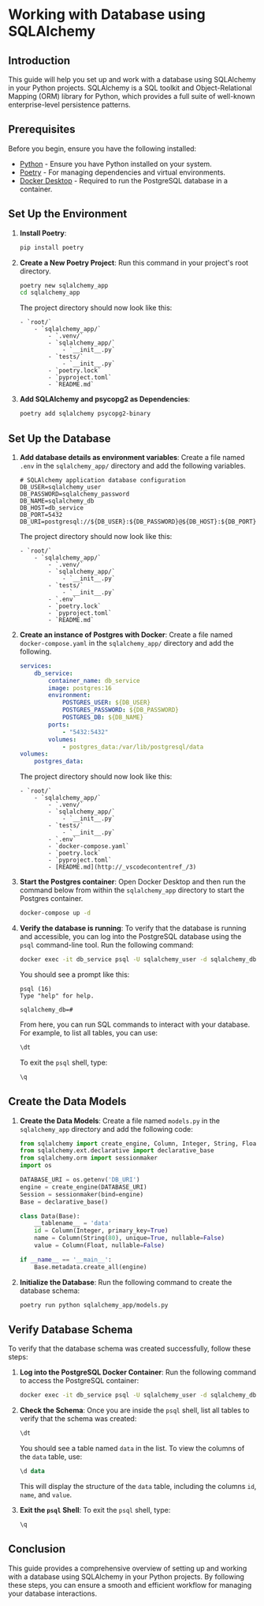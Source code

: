# Working with Database using SQLAlchemy

## Introduction
This guide will help you set up and work with a database using SQLAlchemy in your Python projects. SQLAlchemy is a SQL toolkit and Object-Relational Mapping (ORM) library for Python, which provides a full suite of well-known enterprise-level persistence patterns.

## Prerequisites
Before you begin, ensure you have the following installed:
- [Python](https://www.python.org/downloads/) - Ensure you have Python installed on your system.
- [Poetry](https://python-poetry.org/docs/#installation) - For managing dependencies and virtual environments.
- [Docker Desktop](https://www.docker.com/products/docker-desktop) - Required to run the PostgreSQL database in a container.

## Set Up the Environment
1. **Install Poetry**:
    ```bash
    pip install poetry
    ```

2. **Create a New Poetry Project**:
    Run this command in your project's root directory.
    ```bash
    poetry new sqlalchemy_app
    cd sqlalchemy_app
    ```

    The project directory should now look like this:
    ```
    - `root/`
        - `sqlalchemy_app/`
            - `.venv/`
            - `sqlalchemy_app/`
                - `__init__.py`
            - `tests/`
                - `__init__.py`
            - `poetry.lock`
            - `pyproject.toml`
            - `README.md`
    ```

3. **Add SQLAlchemy and psycopg2 as Dependencies**:
    ```bash
    poetry add sqlalchemy psycopg2-binary
    ```

## Set Up the Database
1. **Add database details as environment variables**:
    Create a file named `.env` in the `sqlalchemy_app/` directory and add the following variables.
    ```env
    # SQLAlchemy application database configuration
    DB_USER=sqlalchemy_user
    DB_PASSWORD=sqlalchemy_password
    DB_NAME=sqlalchemy_db
    DB_HOST=db_service
    DB_PORT=5432
    DB_URI=postgresql://${DB_USER}:${DB_PASSWORD}@${DB_HOST}:${DB_PORT}/${DB_NAME}
    ```

    The project directory should now look like this:
    ```
    - `root/`
        - `sqlalchemy_app/`
            - `.venv/`
            - `sqlalchemy_app/`
                - `__init__.py`
            - `tests/`
                - `__init__.py`
            - `.env`
            - `poetry.lock`
            - `pyproject.toml`
            - `README.md`
    ```

2. **Create an instance of Postgres with Docker**:
    Create a file named `docker-compose.yaml` in the `sqlalchemy_app/` directory and add the following.
    ```yaml
    services:
        db_service:
            container_name: db_service
            image: postgres:16
            environment:
                POSTGRES_USER: ${DB_USER}
                POSTGRES_PASSWORD: ${DB_PASSWORD}
                POSTGRES_DB: ${DB_NAME}
            ports:
                - "5432:5432"
            volumes:
                - postgres_data:/var/lib/postgresql/data
    volumes:
        postgres_data:
    ```

    The project directory should now look like this:
    ```
    - `root/`
        - `sqlalchemy_app/`
            - `.venv/`
            - `sqlalchemy_app/`
                - `__init__.py`
            - `tests/`
                - `__init__.py`
            - `.env`
            - `docker-compose.yaml`
            - `poetry.lock`
            - `pyproject.toml`
            - [README.md](http://_vscodecontentref_/3)
    ```

3. **Start the Postgres container**:
    Open Docker Desktop and then run the command below from within the `sqlalchemy_app` directory to start the Postgres container.
    ```bash
    docker-compose up -d
    ```

4. **Verify the database is running**:
    To verify that the database is running and accessible, you can log into the PostgreSQL database using the `psql` command-line tool. Run the following command:
    ```bash
    docker exec -it db_service psql -U sqlalchemy_user -d sqlalchemy_db
    ```

    You should see a prompt like this:
    ```plaintext
    psql (16)
    Type "help" for help.

    sqlalchemy_db=#
    ```

    From here, you can run SQL commands to interact with your database. For example, to list all tables, you can use:
    ```sql
    \dt
    ```

    To exit the `psql` shell, type:
    ```sql
    \q
    ```

## Create the Data Models
1. **Create the Data Models**:
    Create a file named `models.py` in the `sqlalchemy_app` directory and add the following code:
    ```python
    from sqlalchemy import create_engine, Column, Integer, String, Float
    from sqlalchemy.ext.declarative import declarative_base
    from sqlalchemy.orm import sessionmaker
    import os

    DATABASE_URI = os.getenv('DB_URI')
    engine = create_engine(DATABASE_URI)
    Session = sessionmaker(bind=engine)
    Base = declarative_base()

    class Data(Base):
        __tablename__ = 'data'
        id = Column(Integer, primary_key=True)
        name = Column(String(80), unique=True, nullable=False)
        value = Column(Float, nullable=False)

    if __name__ == '__main__':
        Base.metadata.create_all(engine)
    ```

2. **Initialize the Database**:
    Run the following command to create the database schema:
    ```bash
    poetry run python sqlalchemy_app/models.py
    ```

## Verify Database Schema
To verify that the database schema was created successfully, follow these steps:

1. **Log into the PostgreSQL Docker Container**:
    Run the following command to access the PostgreSQL container:
    ```bash
    docker exec -it db_service psql -U sqlalchemy_user -d sqlalchemy_db
    ```

2. **Check the Schema**:
    Once you are inside the `psql` shell, list all tables to verify that the schema was created:
    ```sql
    \dt
    ```

    You should see a table named `data` in the list. To view the columns of the `data` table, use:
    ```sql
    \d data
    ```

    This will display the structure of the `data` table, including the columns `id`, `name`, and `value`.

3. **Exit the `psql` Shell**:
    To exit the `psql` shell, type:
    ```sql
    \q
    ```

## Conclusion
This guide provides a comprehensive overview of setting up and working with a database using SQLAlchemy in your Python projects. By following these steps, you can ensure a smooth and efficient workflow for managing your database interactions.